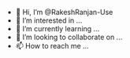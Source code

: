 - 👋 Hi, I’m @RakeshRanjan-Use
- 👀 I’m interested in ...
- 🌱 I’m currently learning ...
- 💞️ I’m looking to collaborate on ...
- 📫 How to reach me ...

<!---
RakeshRanjan-Use/RakeshRanjan-Use is a ✨ special ✨ repository because its `README.md` (this file) appears on your GitHub profile.
You can click the Preview link to take a look at your changes.
--->
